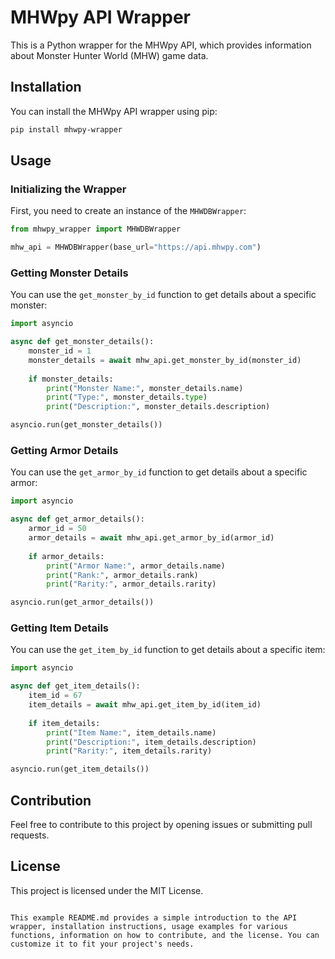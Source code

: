 
# MHWpy API Wrapper

This is a Python wrapper for the MHWpy API, which provides information about Monster Hunter World (MHW) game data.

## Installation

You can install the MHWpy API wrapper using pip:

```bash
pip install mhwpy-wrapper
```

## Usage

### Initializing the Wrapper

First, you need to create an instance of the `MHWDBWrapper`:

```python
from mhwpy_wrapper import MHWDBWrapper

mhw_api = MHWDBWrapper(base_url="https://api.mhwpy.com")
```

### Getting Monster Details

You can use the `get_monster_by_id` function to get details about a specific monster:

```python
import asyncio

async def get_monster_details():
    monster_id = 1
    monster_details = await mhw_api.get_monster_by_id(monster_id)
    
    if monster_details:
        print("Monster Name:", monster_details.name)
        print("Type:", monster_details.type)
        print("Description:", monster_details.description)

asyncio.run(get_monster_details())
```

### Getting Armor Details

You can use the `get_armor_by_id` function to get details about a specific armor:

```python
import asyncio

async def get_armor_details():
    armor_id = 50
    armor_details = await mhw_api.get_armor_by_id(armor_id)
    
    if armor_details:
        print("Armor Name:", armor_details.name)
        print("Rank:", armor_details.rank)
        print("Rarity:", armor_details.rarity)

asyncio.run(get_armor_details())
```

### Getting Item Details

You can use the `get_item_by_id` function to get details about a specific item:

```python
import asyncio

async def get_item_details():
    item_id = 67
    item_details = await mhw_api.get_item_by_id(item_id)
    
    if item_details:
        print("Item Name:", item_details.name)
        print("Description:", item_details.description)
        print("Rarity:", item_details.rarity)

asyncio.run(get_item_details())
```

## Contribution

Feel free to contribute to this project by opening issues or submitting pull requests.

## License

This project is licensed under the MIT License.

```

This example README.md provides a simple introduction to the API wrapper, installation instructions, usage examples for various functions, information on how to contribute, and the license. You can customize it to fit your project's needs.
```
